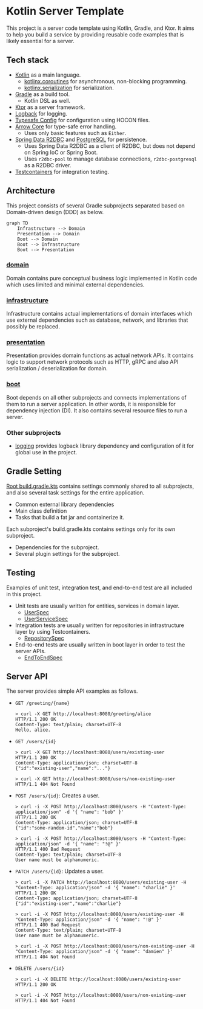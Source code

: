 # Kotlin Server Template
This project is a server code template using Kotlin, Gradle, and Ktor.
It aims to help you build a service by providing reusable code examples that is likely essential for a server.

## Tech stack
* [Kotlin](https://kotlinlang.org) as a main language.
  * [kotlinx.coroutines](https://github.com/Kotlin/kotlinx.coroutines) for asynchronous, non-blocking programming.
  * [kotlinx.serialization](https://github.com/Kotlin/kotlinx.serialization) for serialization.
* [Gradle](https://gradle.org) as a build tool.
  * Kotlin DSL as well.
* [Ktor](https://ktor.io) as a server framework.
* [Logback](https://logback.qos.ch) for logging.
* [Typesafe Config](https://github.com/lightbend/config) for configuration using HOCON files.
* [Arrow Core](https://arrow-kt.io/docs/core/) for type-safe error handling.
  * Uses only basic features such as `Either`.
* [Spring Data R2DBC](https://spring.io/projects/spring-data-r2dbc) and [PostgreSQL](http://postgresql.org) for persistence.
  * Uses Spring Data R2DBC as a client of R2DBC, but does not depend on Spring IoC or Spring Boot.
  * Uses `r2dbc-pool` to manage database connections, `r2dbc-postgresql` as a R2DBC driver.
* [Testcontainers](https://www.testcontainers.org) for integration testing.

## Architecture
This project consists of several Gradle subprojects separated based on Domain-driven design (DDD) as below.
```mermaid
graph TD
    Infrastructure --> Domain
    Presentation --> Domain
    Boot --> Domain
    Boot --> Infrastructure
    Boot --> Presentation
```
### [domain](subproject/domain)
Domain contains pure conceptual business logic implemented in Kotlin code which uses limited and minimal external dependencies.
### [infrastructure](subproject/infrastructure)
Infrastructure contains actual implementations of domain interfaces which use external dependencies such as database, network, and libraries that possibly be replaced.
### [presentation](subproject/presentation)
Presentation provides domain functions as actual network APIs.
It contains logic to support network protocols such as HTTP, gRPC and also API serialization / deserialization for domain.
### [boot](subproject/boot)
Boot depends on all other subprojects and connects implementations of them to run a server application.
In other words, it is responsible for dependency injection (DI).
It also contains several resource files to run a server.
### Other subprojects
* [logging](subproject/logging) provides logback library dependency and configuration of it for global use in the project.

## Gradle Setting
[Root build.gradle.kts](build.gradle.kts) contains settings commonly shared to all subprojects, and also several task settings for the entire application.
* Common external library dependencies
* Main class definition
* Tasks that build a fat jar and containerize it.

Each subproject's build.gradle.kts contains settings only for its own subproject.
* Dependencies for the subproject.
* Several plugin settings for the subproject.

## Testing
Examples of unit test, integration test, and end-to-end test are all included in this project.
* Unit tests are usually written for entities, services in domain layer.
  * [UserSpec](subproject/domain/src/test/kotlin/io/github/doohochang/ktserver/entity/UserSpec.kt)
  * [UserServiceSpec](subproject/domain/src/test/kotlin/io/github/doohochang/ktserver/service/UserServiceSpec.kt)
* Integration tests are usually written for repositories in infrastructure layer by using Testcontainers.
  * [RepositorySpec](subproject/infrastructure/src/test/kotlin/io/github/doohochang/ktserver/repository/RepositorySpec.kt)
* End-to-end tests are usually written in boot layer in order to test the server APIs.
  * [EndToEndSpec](subproject/boot/src/test/kotlin/io/github/doohochang/ktserver/EndToEndTestSpec.kt)

## Server API
The server provides simple API examples as follows.
* `GET /greeting/{name}`
  ```
  > curl -X GET http://localhost:8080/greeting/alice
  HTTP/1.1 200 OK
  Content-Type: text/plain; charset=UTF-8
  Hello, alice.
  ```
* `GET /users/{id}`
  ```
  > curl -X GET http://localhost:8080/users/existing-user
  HTTP/1.1 200 OK
  Content-Type: application/json; charset=UTF-8
  {"id":"existing-user","name":"..."}
  
  > curl -X GET http://localhost:8080/users/non-existing-user
  HTTP/1.1 404 Not Found
  ```
* `POST /users/{id}`: Creates a user.
  ```
  > curl -i -X POST http://localhost:8080/users -H "Content-Type: application/json" -d '{ "name": "bob" }'
  HTTP/1.1 200 OK
  Content-Type: application/json; charset=UTF-8
  {"id":"some-random-id","name":"bob"}
  
  > curl -i -X POST http://localhost:8080/users -H "Content-Type: application/json" -d '{ "name": "!@" }'
  HTTP/1.1 400 Bad Request
  Content-Type: text/plain; charset=UTF-8
  User name must be alphanumeric.
  ```
* `PATCH /users/{id}`: Updates a user.
  ```
  > curl -i -X PATCH http://localhost:8080/users/existing-user -H "Content-Type: application/json" -d '{ "name": "charlie" }'
  HTTP/1.1 200 OK
  Content-Type: application/json; charset=UTF-8
  {"id":"existing-user","name":"charlie"}
  
  > curl -i -X POST http://localhost:8080/users/existing-user -H "Content-Type: application/json" -d '{ "name": "!@" }'
  HTTP/1.1 400 Bad Request
  Content-Type: text/plain; charset=UTF-8
  User name must be alphanumeric.
  
  > curl -i -X POST http://localhost:8080/users/non-existing-user -H "Content-Type: application/json" -d '{ "name": "damien" }'
  HTTP/1.1 404 Not Found
  ```
* `DELETE /users/{id}`
  ```
  > curl -i -X DELETE http://localhost:8080/users/existing-user
  HTTP/1.1 200 OK
  
  > curl -i -X POST http://localhost:8080/users/non-existing-user
  HTTP/1.1 404 Not Found
  ```
